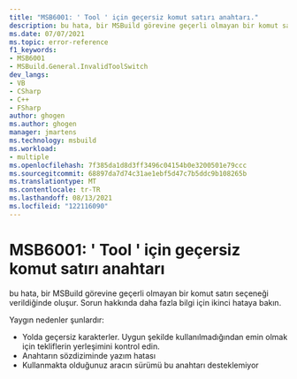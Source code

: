 ```yaml
---
title: "MSB6001: ' Tool ' için geçersiz komut satırı anahtarı."
description: bu hata, bir MSBuild görevine geçerli olmayan bir komut satırı seçeneği verildiğinde oluşur.
ms.date: 07/07/2021
ms.topic: error-reference
f1_keywords:
- MSB6001
- MSBuild.General.InvalidToolSwitch
dev_langs:
- VB
- CSharp
- C++
- FSharp
author: ghogen
ms.author: ghogen
manager: jmartens
ms.technology: msbuild
ms.workload:
- multiple
ms.openlocfilehash: 7f385da1d8d3ff3496c04154b0e3200501e79ccc
ms.sourcegitcommit: 68897da7d74c31ae1ebf5d47c7b5ddc9b108265b
ms.translationtype: MT
ms.contentlocale: tr-TR
ms.lasthandoff: 08/13/2021
ms.locfileid: "122116090"
---
```

# <a name="msb6001-invalid-command-line-switch-for-tool"></a>MSB6001: ' Tool ' için geçersiz komut satırı anahtarı

bu hata, bir MSBuild görevine geçerli olmayan bir komut satırı seçeneği verildiğinde oluşur. Sorun hakkında daha fazla bilgi için ikinci hataya bakın.

Yaygın nedenler şunlardır:

- Yolda geçersiz karakterler. Uygun şekilde kullanılmadığından emin olmak için tekliflerin yerleşimini kontrol edin.
- Anahtarın sözdiziminde yazım hatası
- Kullanmakta olduğunuz aracın sürümü bu anahtarı desteklemiyor
